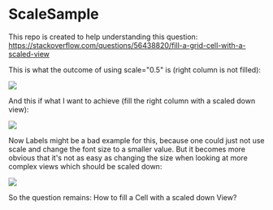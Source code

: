 # ScaleSample

This repo is created to help understanding this question: https://stackoverflow.com/questions/56438820/fill-a-grid-cell-with-a-scaled-view

This is what the outcome of using scale="0.5" is (right column is not filled):

![](https://i.imgur.com/dJEODdi.png)

And this if what I want to achieve (fill the right column with a scaled down view):

![](https://i.imgur.com/OXURsE0.png)

Now Labels might be a bad example for this, because one could just not use scale and change the font size to a smaller value. But it becomes more obvious that it's not as easy as changing the size when looking at more complex views which should be scaled down:

![](https://i.imgur.com/yPMtcRS.png)

So the question remains: How to fill a Cell with a scaled down View?
